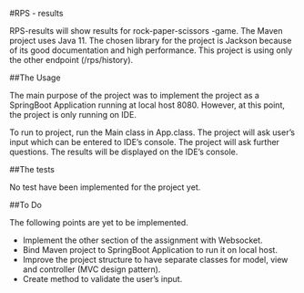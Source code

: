 #RPS - results

RPS-results will show results for rock-paper-scissors -game.
The Maven project uses Java 11.
The chosen library for the project is Jackson because of its good documentation and high performance.
This project is using only the other endpoint (/rps/history).

##The Usage

The main purpose of the project was to implement the project as a SpringBoot Application running at local host 8080.
However, at this point, the project is only running on IDE.

To run to project, run the Main class in App.class.
The project will ask user’s input which can be entered to IDE’s console.
The project will ask further questions. The results will be displayed on the IDE’s console.

##The tests

No test have been implemented for the project yet.

##To Do

The following points are yet to be implemented.

- Implement the other section of the assignment with Websocket.
- Bind Maven project to SpringBoot Application to run it on local host.
- Improve the project structure to have separate classes for model, view and controller (MVC design pattern).
- Create method to validate the user’s input.
